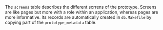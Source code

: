 The `screens` table describes the different scrrens of the prototype. Screens
are like pages but more with a role within an application, whereas pages are
more informative. Its records are automatically created in `db.Makefile` by
copying part of the `prototype_metadata` table.

